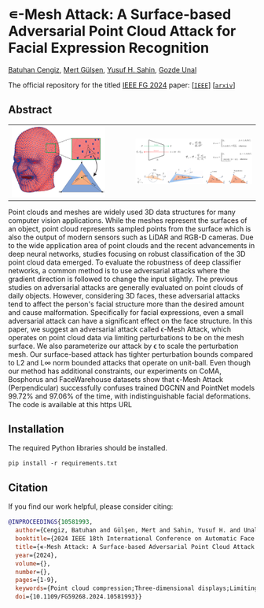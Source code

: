 # ∊-Mesh Attack: A Surface-based Adversarial Point Cloud Attack for Facial Expression Recognition

[Batuhan Cengiz](https://batuceng.github.io/), [Mert Gülşen](https://github.com/qwertymert), [Yusuf H. Sahin](https://scholar.google.com.tr/citations?user=62rdgoYAAAAJ&hl), [Gozde Unal](https://gozde-unal.github.io/) <br />

The official repository for the titled [IEEE FG 2024](https://fg2024.ieee-biometrics.org/) paper: [[`IEEE`](https://ieeexplore.ieee.org/abstract/document/10581993)] [[`arxiv`](https://arxiv.org/abs/2403.06661)]

## Abstract

<table>
  <tr>
    <td><img src="assets/emesh-mainfig1.png" alt="fig1" width="80%" height="auto"></td>
    <td><img src="assets/emesh-mainfig2.png" alt="fig2" width="100%" height="auto"></td>
  </tr>
</table>

Point clouds and meshes are widely used 3D data structures for many computer vision applications. While the meshes represent the surfaces of an object, point cloud represents sampled points from the surface which is also the output of modern sensors such as LiDAR and RGB-D cameras. Due to the wide application area of point clouds and the recent advancements in deep neural networks, studies focusing on robust classification of the 3D point cloud data emerged. To evaluate the robustness of deep classifier networks, a common method is to use adversarial attacks where the gradient direction is followed to change the input slightly. The previous studies on adversarial attacks are generally evaluated on point clouds of daily objects. However, considering 3D faces, these adversarial attacks tend to affect the person's facial structure more than the desired amount and cause malformation. Specifically for facial expressions, even a small adversarial attack can have a significant effect on the face structure. In this paper, we suggest an adversarial attack called ϵ-Mesh Attack, which operates on point cloud data via limiting perturbations to be on the mesh surface. We also parameterize our attack by ϵ to scale the perturbation mesh. Our surface-based attack has tighter perturbation bounds compared to L2 and L∞ norm bounded attacks that operate on unit-ball. Even though our method has additional constraints, our experiments on CoMA, Bosphorus and FaceWarehouse datasets show that ϵ-Mesh Attack (Perpendicular) successfully confuses trained DGCNN and PointNet models 99.72% and 97.06% of the time, with indistinguishable facial deformations. The code is available at this https URL

## Installation
The required Python libraries should be installed.

```
pip install -r requirements.txt
```

## Citation
If you find our work helpful, please consider citing:

```bibtex
@INPROCEEDINGS{10581993,
  author={Cengiz, Batuhan and Gülşen, Mert and Sahin, Yusuf H. and Unal, Gozde},
  booktitle={2024 IEEE 18th International Conference on Automatic Face and Gesture Recognition (FG)}, 
  title={∊-Mesh Attack: A Surface-based Adversarial Point Cloud Attack for Facial Expression Recognition}, 
  year={2024},
  volume={},
  number={},
  pages={1-9},
  keywords={Point cloud compression;Three-dimensional displays;Limiting;Laser radar;Perturbation methods;Gesture recognition;Robustness},
  doi={10.1109/FG59268.2024.10581993}}
```